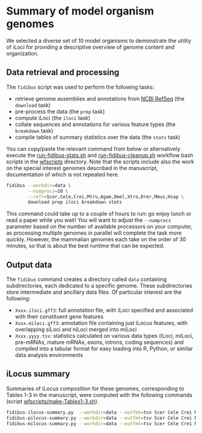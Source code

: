 # Summary of model organism genomes

We selected a diverse set of 10 model organisms to demonstrate the utility of
iLoci for providing a descriptive overview of genome content and organization.

## Data retrieval and processing

The `fidibus` script was used to perform the following tasks:

- retrieve genome assemblies and annotations from [NCBI RefSeq](http://www.ncbi.nlm.nih.gov/refseq/) (the `download` task)
- pre-process the data (the `prep` task)
- compute iLoci (the `iloci` task)
- collate sequences and annotations for various feature types (the `breakdown` task)
- compile tables of summary statistics over the data (the `stats` task)

You can copy/paste the relevant command from below or alternatively execute
the [run-fidibus-stats.sh](./wfscripts/run-fidibus-stats.sh) and
[run-fidibus-cleanup.sh](./wfscripts/run-fidibus-cleanup.sh) workflow bash
scripts in the [wfscripts](./wfscripts) directory.
Note that the scripts include also the work on the special interest genomes
described in the manuscript, documentation of which is not repeated here.

```bash
fidibus --workdir=data \
        --numprocs=10 \
        --refr=Scer,Cele,Crei,Mtru,Agam,Dmel,Xtro,Drer,Mmus,Hsap \
        download prep iloci breakdown stats
```

This command could take up to a couple of hours to run: go enjoy lunch or
read a paper while you wait!
You will want to adjust the `--numprocs` parameter based on the number of
available processors on your computer, as processing multiple genomes in
parallel will complete the task more quickly.
However, the mammalian genomes each take on the order of 30 minutes, so that
is about the best runtime that can be expected.

## Output data

The `fidibus` command creates a directory called `data` containing
subdirectories, each dedicated to a specific genome.
These subdirectories store intermediate and ancillary data files.
Of particular interest are the following:

- `Xxxx.iloci.gff3`: full annotation file, with iLoci specified and associated with their constituent gene features
- `Xxxx.miloci.gff3`: annotation file containing just iLocus features, with overlapping siLoci and niLoci merged into miLoci
- `Xxxx.yyyy.tsv`: statistics calculated on various data types (iLoci, miLoci, pre-mRNAs, mature mRNAs, exons, introns, coding sequences) and compiled into a tabular format for easy loading into R, Python, or similar data analysis environments

## iLocus summary

Summaries of iLocus composition for these genomes, corresponding to Tables 1-3
in the manuscript, were computed with the following commands (script
[wfscripts/make-Tables1-3.sh](./wfscripts/make-Tables1-3.sh)).

```bash
fidibus-ilocus-summary.py  --workdir=data --outfmt=tsv Scer Cele Crei Mtru Agam Dmel Xtro Drer Mmus Hsap
fidibus-pilocus-summary.py --workdir=data --outfmt=tsv Scer Cele Crei Mtru Agam Dmel Xtro Drer Mmus Hsap
fidibus-milocus-summary.py --workdir=data --outfmt=tsv Scer Cele Crei Mtru Agam Dmel Xtro Drer Mmus Hsap
```
